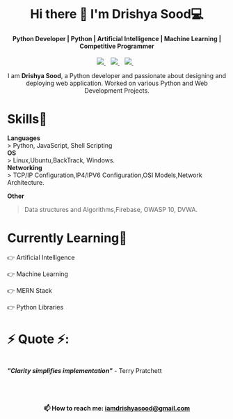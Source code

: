 <h1 align='center'>
  Hi there 👋 I'm Drishya Sood💻
</h1>

<h4 align='center'>
  Python Developer | Python | Artificial Intelligence | Machine Learning | Competitive Programmer
</h4>

<p align='center'>
  
  <!--<a href="https://wa.me/5518996643974?text=Olá!%20Alexandre">
    <img src="https://img.shields.io/badge/WHATSAPP-%2325D366.svg?&style=for-the-badge&logo=whatsapp&logoColor=white" />    
  </a>&nbsp;&nbsp;-->
  <a href="https://www.linkedin.com/in/drishya-sood-402180292/">
    <img src="https://img.shields.io/badge/linkedin-%230077B5.svg?&style=flat&logo=linkedin&logoColor=white" />
  </a>&nbsp;&nbsp;
  <a href="https://www.instagram.com/">
    <img src="https://img.shields.io/badge/instagram-FF00FF.svg?&style=flat&logo=instagram&logoColor=white" />
  </a>&nbsp;&nbsp;
  <a href="https://twitter.com/">
    <img src="https://img.shields.io/badge/twitter-%231DA1F2.svg?&style=flat&logo=twitter&logoColor=white" />        
  </a>&nbsp;&nbsp;
  
  
</p>
<p align='center'>
  I am <b>Drishya Sood</b>, a Python developer and passionate about designing and deploying web application. Worked on various Python and Web Development Projects. 
</p>




<b><h1>Skills🥇</h1></b>
<p>
<b>Languages</b><br>
> Python, JavaScript, Shell Scripting<br>
<b>OS</b><br>
> Linux,Ubuntu,BackTrack, Windows.<br>
<b>Networking</b><br>
> TCP/IP Configuration,IP4/IPV6 Configuration,OSI Models,Network Architecture.<br>

<b>Other</b><br>
>Data structures and Algorithms,Firebase, OWASP 10, DVWA.<br></p>

<b><h1>Currently Learning🎯</h1></b>
<p>
👉 Artificial Intelligence <br>

👉 Machine Learning <br>

👉 MERN Stack <br>

👉 Python Libraries <br>
</p>

<b><h1>⚡ Quote ⚡:</h1> </b><br>
__*"Clarity simplifies implementation"*__ - Terry Pratchett  


<br>
<br>

<h4 align='center'>
  📫 How to reach me: <a href='mailto:iamdrishyasood@gmail.com'>iamdrishyasood@gmail.com</a>
</h4>
